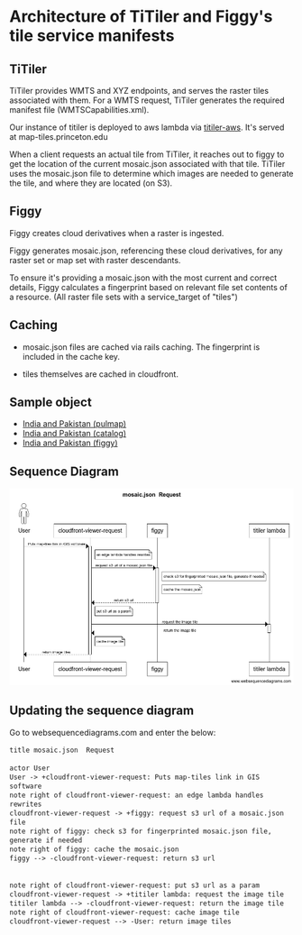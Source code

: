 # Architecture of TiTiler and Figgy's tile service manifests

## TiTiler

TiTiler provides WMTS and XYZ endpoints, and serves the raster tiles associated with them. For a WMTS request, TiTiler generates the required manifest file (WMTSCapabilities.xml).

Our instance of titiler is deployed to aws lambda via [titiler-aws](https://github.com/pulibrary/titiler-aws). It's served at map-tiles.princeton.edu

When a client requests an actual tile from TiTiler, it reaches out to figgy to get the location of the current mosaic.json associated with that tile. TiTiler uses the mosaic.json file to determine which images are needed to generate the tile, and where they are located (on S3).


## Figgy

Figgy creates cloud derivatives when a raster is ingested.

Figgy generates mosaic.json, referencing these cloud derivatives, for any raster set or map set with raster descendants.

To ensure it's providing a mosaic.json with the most current and correct
details, Figgy calculates a fingerprint based on relevant file set contents of a
resource. (All raster file sets with a service_target of "tiles")


## Caching

* mosaic.json files are cached via rails caching. The fingerprint is included in the cache key.

* tiles themselves are cached in cloudfront.


## Sample object
* [India and Pakistan (pulmap)](https://maps.princeton.edu/catalog/princeton-dc1257b365d)
* [India and Pakistan (catalog)](https://catalog.princeton.edu/catalog/99125464907006421)
* [India and Pakistan (figgy)](https://figgy.princeton.edu/catalog/f97e8e8b-5bfe-466e-8c67-e17be912033e)

## Sequence Diagram

![Alt text](titiler_sequence_diagram.png)

## Updating the sequence diagram

Go to websequencediagrams.com and enter the below:

```
title mosaic.json  Request

actor User
User -> +cloudfront-viewer-request: Puts map-tiles link in GIS software
note right of cloudfront-viewer-request: an edge lambda handles rewrites
cloudfront-viewer-request -> +figgy: request s3 url of a mosaic.json file
note right of figgy: check s3 for fingerprinted mosaic.json file, generate if needed
note right of figgy: cache the mosaic.json
figgy --> -cloudfront-viewer-request: return s3 url


note right of cloudfront-viewer-request: put s3 url as a param
cloudfront-viewer-request -> +titiler lambda: request the image tile
titiler lambda --> -cloudfront-viewer-request: return the image tile
note right of cloudfront-viewer-request: cache image tile
cloudfront-viewer-request --> -User: return image tiles
```
